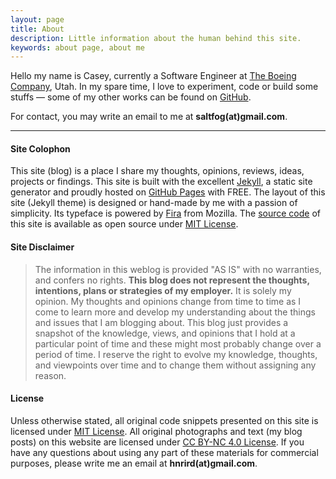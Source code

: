 ```yaml
---
layout: page
title: About
description: Little information about the human behind this site.
keywords: about page, about me
---
```


Hello my name is Casey, currently a Software Engineer at [The Boeing Company](http://www.boeing.com), Utah. In my spare time, I love to experiment, code or build some stuffs ― some of my other works can be found on [GitHub](http://saltfog.github.io/my-repos/).

For contact, you may write an email to me at **saltfog(at)gmail.com**.

---

#### Site Colophon

This site (blog) is a place I share my thoughts, opinions, reviews, ideas, projects or findings. This site is built with the excellent [Jekyll](http://jekyllrb.com), a static site generator and proudly hosted on [GitHub Pages](https://pages.github.com/) with FREE. The layout of this site (Jekyll theme) is designed or hand-made by me with a passion of simplicity. Its typeface is powered by [Fira](https://github.com/mozilla/Fira) from Mozilla. The [source code](http://github.com/heiswayi/heiswayi.github.io) of this site is available as open source under [MIT License](http://heiswayi.github.io/mit-license).

#### Site Disclaimer

> The information in this weblog is provided "AS IS" with no warranties, and confers no rights. **This blog does not represent the thoughts, intentions, plans or strategies of my employer.** It is solely my opinion. My thoughts and opinions change from time to time as I come to learn more and develop my understanding about the things and issues that I am blogging about. This blog just provides a snapshot of the knowledge, views, and opinions that I hold at a particular point of time and these might most probably change over a period of time. I reserve the right to evolve my knowledge, thoughts, and viewpoints over time and to change them without assigning any reason.

#### License

Unless otherwise stated, all original code snippets presented on this site is licensed under [MIT License](http://heiswayi.github.io/mit-license). All original photographs and text (my blog posts) on this website are licensed under [CC BY-NC 4.0 License](https://creativecommons.org/licenses/by-nc/4.0/). If you have any questions about using any part of these materials for commercial purposes, please write me an email at **hnrird(at)gmail.com**.
